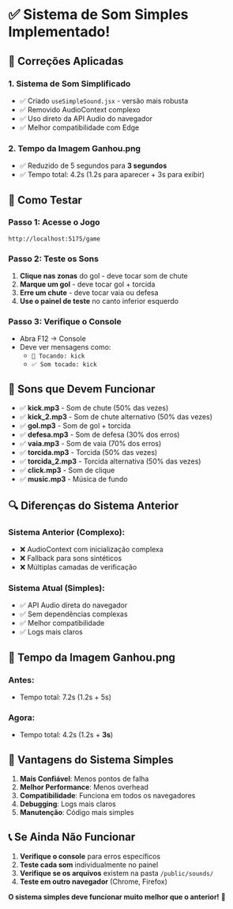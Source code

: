# ✅ Sistema de Som Simples Implementado!

## 🔧 **Correções Aplicadas**

### 1. **Sistema de Som Simplificado**
- ✅ Criado `useSimpleSound.jsx` - versão mais robusta
- ✅ Removido AudioContext complexo
- ✅ Uso direto da API Audio do navegador
- ✅ Melhor compatibilidade com Edge

### 2. **Tempo da Imagem Ganhou.png**
- ✅ Reduzido de 5 segundos para **3 segundos**
- ✅ Tempo total: 4.2s (1.2s para aparecer + 3s para exibir)

## 🧪 **Como Testar**

### **Passo 1: Acesse o Jogo**
```
http://localhost:5175/game
```

### **Passo 2: Teste os Sons**
1. **Clique nas zonas** do gol - deve tocar som de chute
2. **Marque um gol** - deve tocar gol + torcida
3. **Erre um chute** - deve tocar vaia ou defesa
4. **Use o painel de teste** no canto inferior esquerdo

### **Passo 3: Verifique o Console**
- Abra F12 → Console
- Deve ver mensagens como:
  - `🎵 Tocando: kick`
  - `✅ Som tocado: kick`

## 🎵 **Sons que Devem Funcionar**

- ✅ **kick.mp3** - Som de chute (50% das vezes)
- ✅ **kick_2.mp3** - Som de chute alternativo (50% das vezes)
- ✅ **gol.mp3** - Som de gol + torcida
- ✅ **defesa.mp3** - Som de defesa (30% dos erros)
- ✅ **vaia.mp3** - Som de vaia (70% dos erros)
- ✅ **torcida.mp3** - Torcida (50% das vezes)
- ✅ **torcida_2.mp3** - Torcida alternativa (50% das vezes)
- ✅ **click.mp3** - Som de clique
- ✅ **music.mp3** - Música de fundo

## 🔍 **Diferenças do Sistema Anterior**

### **Sistema Anterior (Complexo):**
- ❌ AudioContext com inicialização complexa
- ❌ Fallback para sons sintéticos
- ❌ Múltiplas camadas de verificação

### **Sistema Atual (Simples):**
- ✅ API Audio direta do navegador
- ✅ Sem dependências complexas
- ✅ Melhor compatibilidade
- ✅ Logs mais claros

## 🎯 **Tempo da Imagem Ganhou.png**

### **Antes:**
- Tempo total: 7.2s (1.2s + 5s)

### **Agora:**
- Tempo total: 4.2s (1.2s + **3s**)

## 🚀 **Vantagens do Sistema Simples**

1. **Mais Confiável**: Menos pontos de falha
2. **Melhor Performance**: Menos overhead
3. **Compatibilidade**: Funciona em todos os navegadores
4. **Debugging**: Logs mais claros
5. **Manutenção**: Código mais simples

## 📞 **Se Ainda Não Funcionar**

1. **Verifique o console** para erros específicos
2. **Teste cada som** individualmente no painel
3. **Verifique se os arquivos** existem na pasta `/public/sounds/`
4. **Teste em outro navegador** (Chrome, Firefox)

**O sistema simples deve funcionar muito melhor que o anterior!** 🎉
